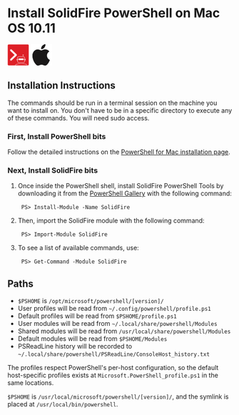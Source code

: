 # Install SolidFire PowerShell on Mac OS 10.11

![solidfire-powershell-logo](../../Install/product.png) ![apple-logo](apple-logo-small.png)

## Installation Instructions

The commands should be run in a terminal session on the machine you want to install on. You don't have to be in a specific directory to execute any of these commands. You will need sudo access. 

### First, Install PowerShell bits

Follow the detailed instructions on the [PowerShell for Mac installation page](https://github.com/PowerShell/PowerShell/blob/master/docs/installation/linux.md#macos-1012). 
    
### Next, Install SolidFire bits

1. Once inside the PowerShell shell, install SolidFire PowerShell Tools by downloading it from the [PowerShell Gallery](powershellgallery.com) with the following command:

        PS> Install-Module -Name SolidFire

1. Then, import the SolidFire module with the following command:

        PS> Import-Module SolidFire

1. To see a list of available commands, use:

        PS> Get-Command -Module SolidFire

## Paths

* `$PSHOME` is `/opt/microsoft/powershell/[version]/`
* User profiles will be read from `~/.config/powershell/profile.ps1`
* Default profiles will be read from `$PSHOME/profile.ps1`
* User modules will be read from `~/.local/share/powershell/Modules`
* Shared modules will be read from `/usr/local/share/powershell/Modules`
* Default modules will be read from `$PSHOME/Modules`
* PSReadLine history will be recorded to `~/.local/share/powershell/PSReadLine/ConsoleHost_history.txt`

The profiles respect PowerShell's per-host configuration,
so the default host-specific profiles exists at `Microsoft.PowerShell_profile.ps1` in the same locations.

`$PSHOME` is `/usr/local/microsoft/powershell/[version]/`,
and the symlink is placed at `/usr/local/bin/powershell`.
